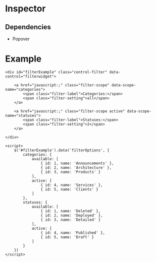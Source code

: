 # Inspector

## Dependencies

- Popover

# Example

    <div id="filterExample" class="control-filter" data-control="filterwidget">

        <a href="javascript:;" class="filter-scope" data-scope-name="categories">
            <span class="filter-label">Categories:</span>
            <span class="filter-setting">all</span>
        </a>

        <a href="javascript:;" class="filter-scope active" data-scope-name="statuses">
            <span class="filter-label">Statuses:</span>
            <span class="filter-setting">2</span>
        </a>

    </div>

    <script>
        $('#filterExample').data('filterOptions', {
            categories: {
                available: [
                    { id: 1, name: 'Announcements' },
                    { id: 2, name: 'Architecture' },
                    { id: 3, name: 'Products' }
                ],
                active: [
                    { id: 4, name: 'Services' },
                    { id: 5, name: 'Clients' }
                ]
            },
            statuses: {
                available: [
                    { id: 1, name: 'Deleted' },
                    { id: 2, name: 'Deployed' },
                    { id: 3, name: 'Detailed' }
                ],
                active: [
                    { id: 4, name: 'Published' },
                    { id: 5, name: 'Draft' }
                ]
            }
        })
    </script>